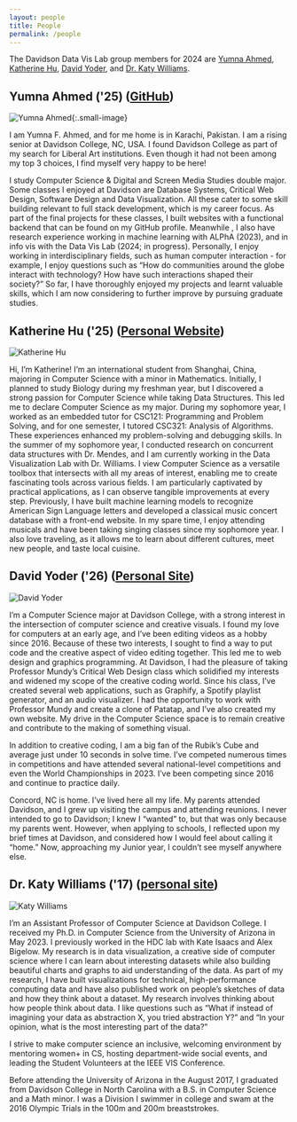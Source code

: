 ```yaml
---
layout: people
title: People
permalink: /people
---
```


The Davidson Data Vis Lab group members for 2024 are [Yumna Ahmed](/people#yumna-ahmed-25-github), [Katherine Hu](/people#katherine-hu-25-github), [David Yoder](/people#david-yoder-26-github), and [Dr. Katy Williams](/people#dr-katy-williams-17-personal-site).


## Yumna Ahmed ('25) ([GitHub](https://github.com/yuahmed))

![Yumna Ahmed](./assets/images/yuahmed.jpg){:.small-image}  

I am Yumna F. Ahmed, and for me home is in Karachi, Pakistan. I am a rising senior at Davidson College, NC, USA. I found Davidson College as part of my search for Liberal Art institutions. Even though it had not been among my top 3 choices, I find myself very happy to be here!

I study Computer Science & Digital and Screen Media Studies double major. Some classes I enjoyed at Davidson are Database Systems, Critical Web Design, Software Design and Data Visualization. All these cater to some skill building relevant to full stack development, which is my career focus. As part of the final projects for these classes, I built websites with a functional backend that can be found on my GitHub profile. 
Meanwhile , I also have research experience working in machine learning  with ALPhA (2023), and in info vis with the Data Vis Lab (2024; in progress). Personally, I enjoy working in interdisciplinary fields, such as human computer interaction - for example, I enjoy questions such as “How do communities around the globe interact with technology? How have such interactions shaped their society?” So far, I have thoroughly enjoyed my projects and learnt valuable skills, which I am now considering to further improve by pursuing graduate studies. 


## Katherine Hu ('25) ([Personal Website](https://www.yangkatherinehu.com/))

![Katherine Hu](./assets/images/kahu.jpg)  

Hi, I’m Katherine! I’m an international student from Shanghai, China, majoring in Computer Science with a minor in Mathematics. Initially, I planned to study Biology during my freshman year, but I discovered a strong passion for Computer Science while taking Data Structures. This led me to declare Computer Science as my major.
During my sophomore year, I worked as an embedded tutor for CSC121: Programming and Problem Solving, and for one semester, I tutored CSC321: Analysis of Algorithms. These experiences enhanced my problem-solving and debugging skills. In the summer of my sophomore year, I conducted research on concurrent data structures with Dr. Mendes, and I am currently working in the Data Visualization Lab with Dr. Williams. I view Computer Science as a versatile toolbox that intersects with all my areas of interest, enabling me to create fascinating tools across various fields. I am particularly captivated by practical applications, as I can observe tangible improvements at every step. Previously, I have built machine learning models to recognize American Sign Language letters and developed a classical music concert database with a front-end website.
In my spare time, I enjoy attending musicals and have been taking singing classes since my sophomore year. I also love traveling, as it allows me to learn about different cultures, meet new people, and taste local cuisine.

## David Yoder ('26) ([Personal Site](https://yoder.ing))

![David Yoder](./assets/images/dayoder.jpg) 

 I’m a Computer Science major at Davidson College, with a strong interest in the intersection of computer science and creative visuals. I found my love for computers at an early age, and I’ve been editing videos as a hobby since 2016. Because of these two interests, I sought to find a way to put code and the creative aspect of video editing together. This led me to web design and graphics programming. At Davidson, I had the pleasure of taking Professor Mundy’s Critical Web Design class which solidified my interests and widened my scope of the creative coding world. Since his class, I’ve created several web applications, such as Graphify, a Spotify playlist generator, and an audio visualizer. I had the opportunity to work with Professor Mundy and create a clone of  Patatap, and I’ve also created my own website. My drive in the Computer Science space is to remain creative and contribute to the making of something visual.

In addition to creative coding, I am a big fan of the Rubik’s Cube and average just under 10 seconds in solve time. I’ve competed numerous times in competitions and have attended several national-level competitions and even the World Championships in 2023. I’ve been competing since 2016 and continue to practice daily.

Concord, NC is home. I’ve lived here all my life. My parents attended Davidson, and I grew up visiting the campus and attending reunions. I never intended to go to Davidson; I knew I “wanted” to, but that was only because my parents went. However, when applying to schools, I reflected upon my brief times at Davidson, and considered how I would feel about calling it “home.” Now, approaching my Junior year, I couldn’t see myself anywhere else.


## Dr. Katy Williams ('17) ([personal site](https://kawilliams.github.io/))

![Katy Williams](./assets/images/kawilliams.jpg) 

I’m an Assistant Professor of Computer Science at Davidson College. I received my Ph.D. in Computer Science from the University of Arizona in May 2023. I previously worked in the HDC lab with Kate Isaacs and Alex Bigelow. My research is in data visualization, a creative side of computer science where I can learn about interesting datasets while also building beautiful charts and graphs to aid understanding of the data. As part of my research, I have built visualizations for technical, high-performance computing data and have also published work on people’s sketches of data and how they think about a dataset. My research involves thinking about how people think about data. I like questions such as “What if instead of imagining your data as abstraction X, you tried abstraction Y?” and “In your opinion, what is the most interesting part of the data?”

I strive to make computer science an inclusive, welcoming environment by mentoring women+ in CS, hosting department-wide social events, and leading the Student Volunteers at the IEEE VIS Conference.

Before attending the University of Arizona in the August 2017, I graduated from Davidson College in North Carolina with a B.S. in Computer Science and a Math minor. I was a Division I swimmer in college and swam at the 2016 Olympic Trials in the 100m and 200m breaststrokes.